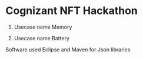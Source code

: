 # Cognizant NFT Hackathon
1. Usecase name Memory

2. Usecase name Battery  

Software used
  Eclipse and
  Maven for Json libraries
